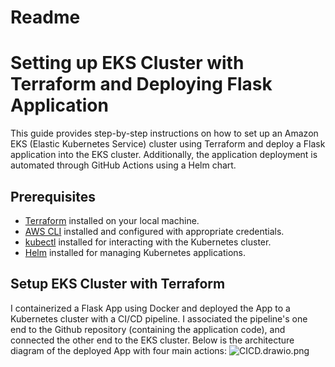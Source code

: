 # Readme
# Setting up EKS Cluster with Terraform and Deploying Flask Application

This guide provides step-by-step instructions on how to set up an Amazon EKS (Elastic Kubernetes Service) cluster using Terraform and deploy a Flask application into the EKS cluster. Additionally, the application deployment is automated through GitHub Actions using a Helm chart.

## Prerequisites

- [Terraform](https://www.terraform.io/downloads.html) installed on your local machine.
- [AWS CLI](https://aws.amazon.com/cli/) installed and configured with appropriate credentials.
- [kubectl](https://kubernetes.io/docs/tasks/tools/install-kubectl/) installed for interacting with the Kubernetes cluster.
- [Helm](https://helm.sh/docs/intro/install/) installed for managing Kubernetes applications.

## Setup EKS Cluster with Terraform

I containerized a Flask App using Docker and deployed the App to a Kubernetes cluster with a CI/CD pipeline. I associated the pipeline's one end to the Github repository (containing the application code), and connected the other end to the EKS cluster. Below is the architecture diagram of the deployed App with four main actions:
![CICD.drawio.png](..%2F..%2FDownloads%2FCICD.drawio.png)

